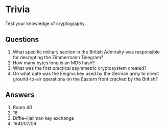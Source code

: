 # Trivia
Test your knowledge of cryptography.

## Questions
1. What specific military section in the British Admiralty was responsible for decrypting the Zimmermann Telegram?
2. How many bytes long is an MD5 hash?
3. What was the first practical asymmetric cryptosystem created?
4. On what date was the Enigma key used by the German army to direct ground-to-air operations on the Eastern front cracked by the British?

## Answers
1. Room 40
2. 16
3. Diffie–Hellman key exchange
4. 1941/07/09
